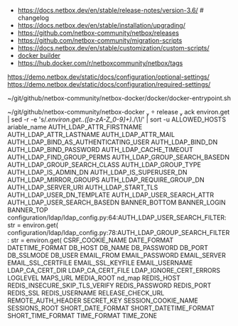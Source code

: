 * https://docs.netbox.dev/en/stable/release-notes/version-3.6/ # changelog
* https://docs.netbox.dev/en/stable/installation/upgrading/
* https://github.com/netbox-community/netbox/releases
* https://github.com/netbox-community/migration-scripts
* https://docs.netbox.dev/en/stable/customization/custom-scripts/
* [docker builder](https://github.com/netbox-community/netbox-docker)
* https://hub.docker.com/r/netboxcommunity/netbox/tags


https://demo.netbox.dev/static/docs/configuration/optional-settings/
https://demo.netbox.dev/static/docs/configuration/required-settings/

~/git/github/netbox-community/netbox-docker/docker/docker-entrypoint.sh



 ~/git/github/netbox-community/netbox-docker   release  ack environ.get | sed -r -e 's/.*environ.get..([a-zA-Z_0-9]+).*/\1/' | sort -u
ALLOWED_HOSTS
ariable_name
AUTH_LDAP_ATTR_FIRSTNAME
AUTH_LDAP_ATTR_LASTNAME
AUTH_LDAP_ATTR_MAIL
AUTH_LDAP_BIND_AS_AUTHENTICATING_USER
AUTH_LDAP_BIND_DN
AUTH_LDAP_BIND_PASSWORD
AUTH_LDAP_CACHE_TIMEOUT
AUTH_LDAP_FIND_GROUP_PERMS
AUTH_LDAP_GROUP_SEARCH_BASEDN
AUTH_LDAP_GROUP_SEARCH_CLASS
AUTH_LDAP_GROUP_TYPE
AUTH_LDAP_IS_ADMIN_DN
AUTH_LDAP_IS_SUPERUSER_DN
AUTH_LDAP_MIRROR_GROUPS
AUTH_LDAP_REQUIRE_GROUP_DN
AUTH_LDAP_SERVER_URI
AUTH_LDAP_START_TLS
AUTH_LDAP_USER_DN_TEMPLATE
AUTH_LDAP_USER_SEARCH_ATTR
AUTH_LDAP_USER_SEARCH_BASEDN
BANNER_BOTTOM
BANNER_LOGIN
BANNER_TOP
configuration/ldap/ldap_config.py:64:AUTH_LDAP_USER_SEARCH_FILTER: str = environ.get(
configuration/ldap/ldap_config.py:78:AUTH_LDAP_GROUP_SEARCH_FILTER: str = environ.get(
CSRF_COOKIE_NAME
DATE_FORMAT
DATETIME_FORMAT
DB_HOST
DB_NAME
DB_PASSWORD
DB_PORT
DB_SSLMODE
DB_USER
EMAIL_FROM
EMAIL_PASSWORD
EMAIL_SERVER
EMAIL_SSL_CERTFILE
EMAIL_SSL_KEYFILE
EMAIL_USERNAME
LDAP_CA_CERT_DIR
LDAP_CA_CERT_FILE
LDAP_IGNORE_CERT_ERRORS
LOGLEVEL
MAPS_URL
MEDIA_ROOT
nd_map
REDIS_HOST
REDIS_INSECURE_SKIP_TLS_VERIFY
REDIS_PASSWORD
REDIS_PORT
REDIS_SSL
REDIS_USERNAME
RELEASE_CHECK_URL
REMOTE_AUTH_HEADER
SECRET_KEY
SESSION_COOKIE_NAME
SESSIONS_ROOT
SHORT_DATE_FORMAT
SHORT_DATETIME_FORMAT
SHORT_TIME_FORMAT
TIME_FORMAT
TIME_ZONE
